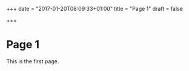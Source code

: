 +++
date = "2017-01-20T08:09:33+01:00"
title = "Page 1"
draft = false

+++

# Page 1

This is the first page.
